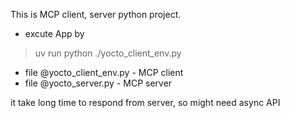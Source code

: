 This is MCP client, server python project.

* excute App by
> uv run python ./yocto_client_env.py

- file @yocto_client_env.py - MCP client
- file @yocto_server.py - MCP server

it take long time to respond from server, so might need async API
